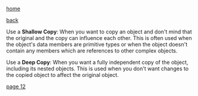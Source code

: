 [home](./page01.md)

[back](./page10.md)


Use a **Shallow Copy**: When you want to copy an object and don't mind that the original and the copy can influence each other. 
This is often used when the object's data members are primitive types or when the object doesn't contain any members which are references to other complex objects.
    
Use a **Deep Copy**: When you want a fully independent copy of the object, including its nested objects. 
This is used when you don't want changes to the copied object to affect the original object.


[page 12](./page12.md)
